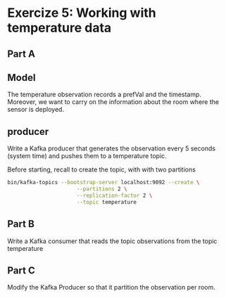 # Exercize 5: Working with temperature data

## Part A

## Model

The temperature observation records a prefVal and the timestamp.
Moreover, we want to carry on the information about the room where the sensor is deployed.

## producer

Write a Kafka producer that generates the observation every 5 seconds (system time)
and pushes them to a temperature topic.

Before starting, recall to create the topic, with with two partitions

```bash
bin/kafka-topics --bootstrap-server localhost:9092 --create \
                      --partitions 2 \
                      --replication-factor 2 \
                      --topic temperature
```

## Part B

Write a Kafka consumer that reads the topic observations from the topic temperature

## Part C

Modify the Kafka Producer so that it partition the observation per room.